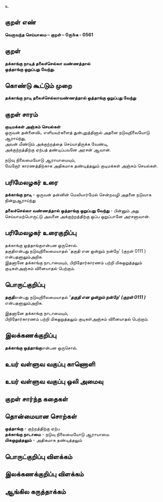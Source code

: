உ

## குறள் எண் 

**வெருவந்த செய்யாமை – குறள் – 0ரு௬க - 0561**  

## குறள் 

**தக்காங்கு நாடித் தலைச்செல்லா வண்ணத்தால்  
ஒத்தாங்கு ஒறுப்பது வேந்து.**  

## கொண்டு கூட்டும் முறை

**தக்காங்கு நாடி தலைச்செல்லாவண்ணத்தால் ஒத்தாங்கு ஒறுப்பது வேந்து**

## குறள் சாரம் 

**குடிமக்கள் அஞ்சும் செயல்கள்**  
ஒருவன் தன்னைவிட எளியவர்களைத் துன்புறுத்தினால் அதனை நடுவுநிலையோடு ஆராய்ந்து,  
அவன் மீண்டும் அக்குற்றத்தை செய்யாதிருக்க வேண்டி,  
அக்குற்றத்திற்கு ஏற்பத் தண்டிப்பவனே அரசன் ஆவான்.    

நடுவு நிலைமையோடு ஆராயாமையும்,  
வேறோர் காரணத்திற்காக அதிகமாக தண்டித்தலும் குடிமக்கள் அஞ்சும் செயல்கள். 

## பரிமேலழகர் உரை

**தக்காங்கு நாடி** - ஒருவன் தன்னின் மெலியார்மேல் சென்றவழி அதனை நடுவாக நின்றுஆராய்ந்து  

**தலைச்செல்லா வண்ணத்தால் ஒத்தாங்கு ஒறுப்பது வேந்து** - பின்னும் அது செய்யாமற்பொருட்டு அவனை அக்குற்றத்திற்கு ஒப்ப ஒறுப்பானே அரசனாவான்.   

## பரிமேலழகர் உரைகுறிப்பு   

தக்காங்கு ஒத்தாங்குஎன்பன ஒருசொல்.  
தகுதிஎன்பது நடுவுநிலைமையாதல் 'தகுதி என ஒன்றும் நன்றே' (குறள் 0111 ) என்பதனாலும்அறிக.  
இதனானே தக்காங்கு நாடாமையும், பிறிதோர்காரணம் பற்றி மிகஒறுத்தலும் குடிகள்அஞ்சும் வினையாதல் பெற்றாம்.  

## பொருட்குறிப்பு 
 
**தகுதி**என்பது நடுவுநிலைமையாதல் _**'தகுதி என ஒன்றும் நன்றே' (குறள் 0111 )**_ என்பதனாலும்அறிக.  

இதனானே தக்காங்கு நாடாமையும்,  
பிறிதோர்காரணம் பற்றி மிகஒறுத்தலும் குடிகள்அஞ்சும் வினையாதல் பெற்றாம்.     

## இலக்கணக்குறிப்பு  

**தக்காங்கு ஒத்தாங்கு**என்பன ஒருசொல்.   

## உயர் வள்ளுவ வகுப்பு காணொளி


## உயர் வள்ளுவ வகுப்பு ஒலி அமைவு 

 
## குறள் சார்ந்த கதைகள் 


## தொன்மையான சொற்கள்

**ஒத்தாங்கு** - குற்றத்திற்கு ஏற்ப  
**தக்காங்கு நாடாமை** - நடுவு நிலைமையோடு ஆராயாமை.  
**மிகஒறுத்தலும்** - அதிகமாக தண்டித்தலும் 

## பொருட்குறிப்பு விளக்கம்


## இலக்கணக்குறிப்பு விளக்கம்


## ஆங்கில கருத்தாக்கம் 


